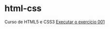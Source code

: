# html-css
 Curso de HTML5 e CSS3
 <a href="https//hugocicillini.github.io/exercicios/ex001/index.html">Executar o exercício 001</a>